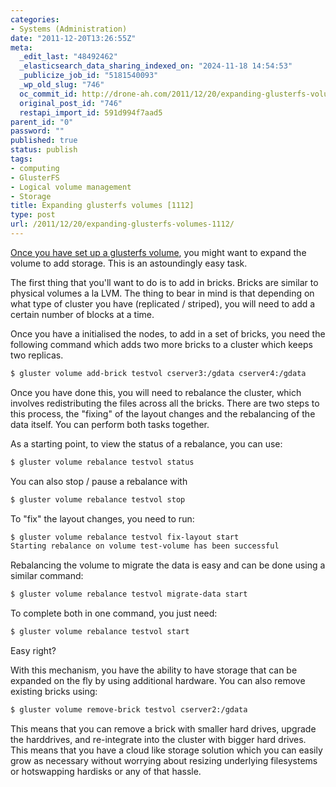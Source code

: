 ```yaml
---
categories:
- Systems (Administration)
date: "2011-12-20T13:26:55Z"
meta:
  _edit_last: "48492462"
  _elasticsearch_data_sharing_indexed_on: "2024-11-18 14:54:53"
  _publicize_job_id: "5181540093"
  _wp_old_slug: "746"
  oc_commit_id: http://drone-ah.com/2011/12/20/expanding-glusterfs-volumes-1112/1324387621
  original_post_id: "746"
  restapi_import_id: 591d994f7aad5
parent_id: "0"
password: ""
published: true
status: publish
tags:
- computing
- GlusterFS
- Logical volume management
- Storage
title: Expanding glusterfs volumes [1112]
type: post
url: /2011/12/20/expanding-glusterfs-volumes-1112/
---
```


[Once you have set up a glusterfs volume](/2011/11/24/glusterfs-howto/ "GlusterFS HOWTO [1108]"),
you might want to expand the volume to add storage. This is an astoundingly easy
task.

The first thing that you'll want to do is to add in bricks. Bricks are similar
to physical volumes a la LVM. The thing to bear in mind is that depending on
what type of cluster you have (replicated / striped), you will need to add a
certain number of blocks at a time.

Once you have a initialised the nodes, to add in a set of bricks, you need the
following command which adds two more bricks to a cluster which keeps two
replicas.

```bash
$ gluster volume add-brick testvol cserver3:/gdata cserver4:/gdata
```

Once you have done this, you will need to rebalance the cluster, which involves
redistributing the files across all the bricks. There are two steps to this
process, the "fixing" of the layout changes and the rebalancing of the data
itself. You can perform both tasks together.

As a starting point, to view the status of a rebalance, you can use:

```bash
$ gluster volume rebalance testvol status
```

You can also stop / pause a rebalance with

```bash
$ gluster volume rebalance testvol stop
```

To "fix" the layout changes, you need to run:

```bash
$ gluster volume rebalance testvol fix-layout start
Starting rebalance on volume test-volume has been successful
```

Rebalancing the volume to migrate the data is easy and can be done using a
similar command:

```bash
$ gluster volume rebalance testvol migrate-data start
```

To complete both in one command, you just need:

```bash
$ gluster volume rebalance testvol start
```

Easy right?

With this mechanism, you have the ability to have storage that can be expanded
on the fly by using additional hardware. You can also remove existing bricks
using:

```bash
$ gluster volume remove-brick testvol cserver2:/gdata
```

This means that you can remove a brick with smaller hard drives, upgrade the
harddrives, and re-integrate into the cluster with bigger hard drives. This
means that you have a cloud like storage solution which you can easily grow as
necessary without worrying about resizing underlying filesystems or hotswapping
hardisks or any of that hassle.
